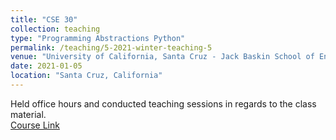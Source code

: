 ```yaml
---
title: "CSE 30"
collection: teaching
type: "Programming Abstractions Python"
permalink: /teaching/5-2021-winter-teaching-5
venue: "University of California, Santa Cruz - Jack Baskin School of Engineering"
date: 2021-01-05
location: "Santa Cruz, California"
---
```


Held office hours and conducted teaching sessions in regards to the class material. 
<br>
<a href="https://courses.soe.ucsc.edu/courses/cse30">Course Link</a>
<br>
